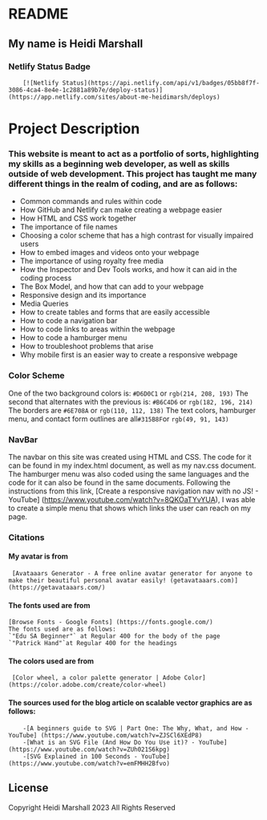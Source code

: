 # README

## My name is Heidi Marshall

### Netlify Status Badge

        [![Netlify Status](https://api.netlify.com/api/v1/badges/05bb8f7f-3086-4ca4-8e4e-1c2881a89b7e/deploy-status)](https://app.netlify.com/sites/about-me-heidimarsh/deploys)

# Project Description
### This website is meant to act as a portfolio of sorts, highlighting my skills as a beginning web developer, as well as skills outside of web development. This project has taught me many different things in the realm of coding, and are as follows:

-	Common commands and rules within code
-	How GitHub and Netlify can make creating a webpage easier
-	How HTML and CSS work together
-	The importance of file names
-	Choosing a color scheme that has a high contrast for visually impaired users
-	How to embed images and videos onto your webpage
-	The importance of using royalty free media
-	How the Inspector and Dev Tools works, and how it can aid in the coding process
-	The Box Model, and how that can add to your webpage
-	Responsive design and its importance
-	Media Queries
-	How to create tables and forms that are easily accessible
-	How to code a navigation bar
-	How to code links to areas within the webpage
-	How to code a hamburger menu
-	How to troubleshoot problems that arise
-	Why mobile first is an easier way to create a responsive webpage

### Color Scheme

 One of the two background colors is: `#D6D0C1` or `rgb(214, 208, 193)` 
 The second that alternates with the previous is: `#B6C4D6` or `rgb(182, 196, 214)`
 The borders are `#6E708A` or `rgb(110, 112, 138)` 
 The text colors, hamburger menu, and contact form outlines are all`#315B8F`or `rgb(49, 91, 143)`


### NavBar

The navbar on this site was created using HTML and CSS. The code for it can be found in my index.html document, as well as my nav.css document. The hamburger menu was also coded using the same languages and the code for it can also be found in the same documents. Following the instructions from this link, [Create a responsive navigation nav with no JS! - YouTube] (https://www.youtube.com/watch?v=8QKOaTYvYUA), I was able to create a simple menu that shows which links the user can reach on my page.
 
### Citations

#### My avatar is from
     [Avataaars Generator - A free online avatar generator for anyone to make their beautiful personal avatar easily! (getavataaars.com)] (https://getavataaars.com/)

#### The fonts used are from 
    [Browse Fonts - Google Fonts] (https://fonts.google.com/)
    The fonts used are as follows:
    `"Edu SA Beginner"` at Regular 400 for the body of the page
    `"Patrick Hand"`at Regular 400 for the headings

#### The colors used are from 
     [Color wheel, a color palette generator | Adobe Color] (https://color.adobe.com/create/color-wheel)

#### The sources used for the blog article on scalable vector graphics are as follows:
        -[A beginners guide to SVG | Part One: The Why, What, and How - YouTube] (https://www.youtube.com/watch?v=ZJSCl6XEdP8)
        -[What is an SVG File (And How Do You Use it)? - YouTube] (https://www.youtube.com/watch?v=ZUh021S6kpg)
        -[SVG Explained in 100 Seconds - YouTube] (https://www.youtube.com/watch?v=emFMHH2Bfvo)


## License 

Copyright Heidi Marshall 2023 All Rights Reserved